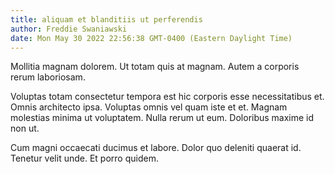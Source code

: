 ```yaml
---
title: aliquam et blanditiis ut perferendis
author: Freddie Swaniawski
date: Mon May 30 2022 22:56:38 GMT-0400 (Eastern Daylight Time)
---
```

Mollitia magnam dolorem. Ut totam quis at magnam. Autem a corporis rerum laboriosam.

 Voluptas totam consectetur tempora est hic corporis esse necessitatibus et. Omnis architecto ipsa. Voluptas omnis vel quam iste et et. Magnam molestias minima ut voluptatem. Nulla rerum ut eum. Doloribus maxime id non ut.

 Cum magni occaecati ducimus et labore. Dolor quo deleniti quaerat id. Tenetur velit unde. Et porro quidem.